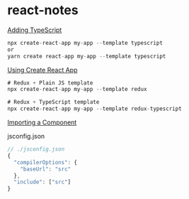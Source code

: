 # react-notes

[Adding TypeScript](https://create-react-app.dev/docs/adding-typescript/)

```js
npx create-react-app my-app --template typescript
or
yarn create react-app my-app --template typescript
```

[Using Create React App](https://react-redux.js.org/introduction/getting-started)

```js
# Redux + Plain JS template
npx create-react-app my-app --template redux

# Redux + TypeScript template
npx create-react-app my-app --template redux-typescript
```

[Importing a Component](https://pjchender.dev/react/note-create-react-app/)

jsconfig.json

```js
// ./jsconfig.json
{
  "compilerOptions": {
    "baseUrl": "src"
  },
  "include": ["src"]
}
```
